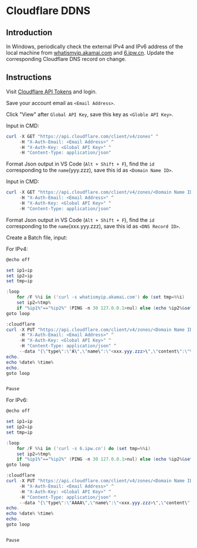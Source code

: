 # Cloudflare DDNS

## Introduction

In Windows, periodically check the external IPv4 and IPv6 address of the local machine from [whatismyip.akamai.com](whatismyip.akamai.com) and [6.ipw.cn](6.ipw.cn). Update the corresponding Cloudflare DNS record on change.

## Instructions

Visit [Cloudflare API Tokens](https://dash.cloudflare.com/profile/api-tokens) and login.

Save your account email as `<Email Address>`.

Click "View" after `Global API Key`, save this key as `<Globle API Key>`.

Input in CMD:

```powershell
curl -X GET "https://api.cloudflare.com/client/v4/zones" ^
     -H "X-Auth-Email: <Email Address>" ^
     -H "X-Auth-Key: <Global API Key>" ^
     -H "Content-Type: application/json"
```

Format Json output in VS Code (`Alt + Shift + F`), find the `id` corresponding to the `name`(yyy.zzz), save this id as `<Domain Name ID>`.

Input in CMD:

```powershell
curl -X GET "https://api.cloudflare.com/client/v4/zones/<Domain Name ID>/dns_records?page=1&per_page=20&order=type&direction=asc" ^
     -H "X-Auth-Email: <Email Address>" ^
     -H "X-Auth-Key: <Global API Key>" ^
     -H "Content-Type: application/json"
```

Format Json output in VS Code (`Alt + Shift + F`), find the `id` corresponding to the `name`(xxx.yyy.zzz), save this id as `<DNS Record ID>`.

Create a Batch file, input:

For IPv4:

```powershell
@echo off

set ip1=ip
set ip2=ip
set tmp=ip

:loop
    for /F %%i in ('curl -s whatismyip.akamai.com') do (set tmp=%%i)
    set ip2=%tmp%
    if "%ip1%"=="%ip2%" (PING -n 30 127.0.0.1>nul) else (echo %ip2%&set ip1=%ip2%&goto cloudflare)
goto loop

:cloudflare
curl -X PUT "https://api.cloudflare.com/client/v4/zones/<Domain Name ID>/dns_records/<DNS Record ID>" ^
     -H "X-Auth-Email: <Email Address>" ^
     -H "X-Auth-Key: <Global API Key>" ^
     -H "Content-Type: application/json" ^
     --data "{\"type\":\"A\",\"name\":\"<xxx.yyy.zzz>\",\"content\":\"%ip2%\",\"ttl\":1,\"proxied\":false}"
echo.
echo %date% %time%
echo.
goto loop


Pause
```

For IPv6:

```powershell
@echo off

set ip1=ip
set ip2=ip
set tmp=ip

:loop
    for /F %%i in ('curl -s 6.ipw.cn') do (set tmp=%%i)
    set ip2=%tmp%
    if "%ip1%"=="%ip2%" (PING -n 30 127.0.0.1>nul) else (echo %ip2%&set ip1=%ip2%&goto cloudflare)
goto loop

:cloudflare
curl -X PUT "https://api.cloudflare.com/client/v4/zones/<Domain Name ID>/dns_records/<DNS Record ID>" ^
     -H "X-Auth-Email: <Email Address>" ^
     -H "X-Auth-Key: <Global API Key>" ^
     -H "Content-Type: application/json" ^
     --data "{\"type\":\"AAAA\",\"name\":\"<xxx.yyy.zzz>\",\"content\":\"%ip2%\",\"ttl\":1,\"proxied\":false}"
echo.
echo %date% %time%
echo.
goto loop


Pause
```
